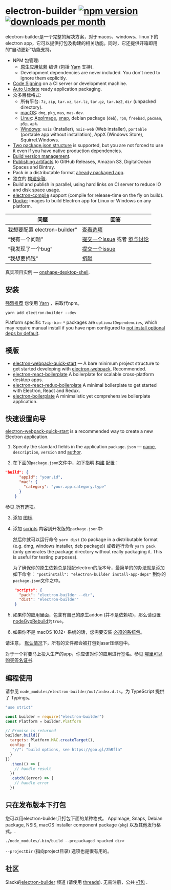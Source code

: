 # electron-builder [![npm version](https://img.shields.io/npm/v/electron-builder.svg?label=latest)](https://yarn.pm/electron-builder) [![downloads per month](https://img.shields.io/npm/dm/electron-builder.svg)](https://yarn.pm/electron-builder)
electron-builder是一个完整的解决方案，对于macos、windows、linux下的electron app，它可以提供打包及构建的相关功能。同时，它还提供开箱即用的“自动更新”功能支持。

* NPM 包管理:
  * [原生应用依赖](https://electron.atom.io/docs/tutorial/using-native-node-modules/) 编译 (包括 [Yarn](http://yarnpkg.com/) 支持).
  * Development dependencies are never included. You don't need to ignore them explicitly.
* [Code Signing](code-signing.md) on a CI server or development machine.
* [Auto Update](auto-update.md) ready application packaging.
* 众多目标格式:
  * 所有平台: `7z`, `zip`, `tar.xz`, `tar.lz`, `tar.gz`, `tar.bz2`, `dir` (unpacked directory).
  * [macOS](configuration/mac.md#MacConfiguration-target): `dmg`, `pkg`, `mas`, `mas-dev`.
  * [Linux](configuration/linux.md#LinuxConfiguration-target): [AppImage](http://appimage.org), [snap](http://snapcraft.io), debian package (`deb`), `rpm`, `freebsd`, `pacman`, `p5p`, `apk`.
  * [Windows](configuration/win.md#WindowsConfiguration-target): `nsis` (Installer), `nsis-web` (Web installer), `portable` (portable app without installation), AppX (Windows Store), Squirrel.Windows.
* [Two package.json structure](tutorials/two-package-structure.md) is supported, but you are not forced to use it even if you have native production dependencies.  
* [Build version management](configuration/configuration.md#build-version-management).
* [Publishing artifacts](/configuration/publish) to GitHub Releases, Amazon S3, DigitalOcean Spaces and Bintray.
* Pack in a distributable format [already packaged app](#pack-only-in-a-distributable-format).
* 独立的 [构建步骤](https://github.com/electron-userland/electron-builder/issues/1102#issuecomment-271845854).
* Build and publish in parallel, using hard links on CI server to reduce IO and disk space usage.
* [electron-compile](https://github.com/electron/electron-compile) support (compile for release-time on the fly on build).
* [Docker](/multi-platform-build#docker) images to build Electron app for Linux or Windows on any platform.

| 问题                      | 回答                                       |
| ----------------------- | ---------------------------------------- |
| 我想要配置 electron-builder” | [查看选项](/configuration/configuration.md)  |
| “我有一个问题”                | [提交一个issue](https://github.com/electron-userland/electron-builder/issues) 或者 [参与讨论](https://slackin.electron.build) |
| “我发现了一个bug”             | [提交一个issue](https://github.com/electron-userland/electron-builder/issues/new) |
| “我想要捐钱”                 | [捐献](/donate.md)                         |

真实项目实例 — [onshape-desktop-shell](https://github.com/develar/onshape-desktop-shell).

## 安装
[强烈推荐](https://github.com/electron-userland/electron-builder/issues/1147#issuecomment-276284477) 您使用 [Yarn](https://yarn.org.cn/) ，来取代npm。

`yarn add electron-builder --dev`

Platform specific `7zip-bin-*` packages are `optionalDependencies`, which may require manual install if you have npm configured to [not install optional deps by default](https://docs.npmjs.com/misc/config#optional).

## 模版

* [electron-webpack-quick-start](https://github.com/electron-userland/electron-webpack-quick-start) — A bare minimum project structure to get started developing with [electron-webpack](https://github.com/electron-userland/electron-webpack). Recommended.
* [electron-react-boilerplate](https://github.com/chentsulin/electron-react-boilerplate) A boilerplate for scalable cross-platform desktop apps.
* [electron-react-redux-boilerplate](https://github.com/jschr/electron-react-redux-boilerplate) A minimal boilerplate to get started with Electron, React and Redux.
* [electron-boilerplate](https://github.com/szwacz/electron-boilerplate) A minimalistic yet comprehensive boilerplate application.

## 快速设置向导

[electron-webpack-quick-start](https://github.com/electron-userland/electron-webpack-quick-start) is a recommended way to create a new Electron application.

1. Specify the standard fields in the application `package.json` — [name](/configuration/configuration.md#Metadata-name), `description`, `version` and [author](https://docs.npmjs.com/files/package.json#people-fields-author-contributors).

2. 在下面的`package.json`文件中，如下指明 [构建](/configuration/configuration.md#configuration) 配置：
```json
"build": {
      "appId": "your.id",
      "mac": {
        "category": "your.app.category.type"
      }
    }
```
参见 [所有选项](/configuration/configuration.md#configuration)。

3. 添加 [图标](/icons.md).

4. 添加 [scripts](https://docs.npmjs.com/cli/run-script) 内容到开发版的`package.json`中:

    然后你就可以运行命令 `yarn dist` (to package in a distributable format (e.g. dmg, windows installer, deb package)) 或者运行命令 `yarn pack` (only generates the package directory without really packaging it. This is useful for testing purposes).

    为了确保你的原生依赖总是搭配electron的版本号，最简单的的办法就是添加如下命令： `"postinstall": "electron-builder install-app-deps"` 到你的 `package.json`文件之中。

```json
    "scripts": {
      "pack": "electron-builder --dir",
      "dist": "electron-builder"
    }
```

5. 如果你的应用里面，包含有自己的原生addon (并不是依赖项)，那么请设置 [nodeGypRebuild](/configuration/configuration#Configuration-nodeGypRebuild)为`true`。

6. 如果你不是 macOS 10.12+ 系统的话，您需要安装 [必须的系统包](/multi-platform-build.md)。

请注意， [默认情况](configuration/configuration.md#Configuration-asar)下，所有的文件都会被打包到asar压缩包中。

对于一个将要马上投入生产的app，你应该对你的应用进行签名。参见 [哪里可以购买签名证书](/code-signing.md#where-to-buy-code-signing-certificate).

## 编程使用
请参见 `node_modules/electron-builder/out/index.d.ts`。为 TypeScript 提供了 Typings。

```js
"use strict"

const builder = require("electron-builder")
const Platform = builder.Platform

// Promise is returned
builder.build({
  targets: Platform.MAC.createTarget(),
  config: {
   "//": "build options, see https://goo.gl/ZhRfla"
  }
})
  .then(() => {
    // handle result
  })
  .catch((error) => {
    // handle error
  })
```

## 只在发布版本下打包

您可以用electron-builder只打包下面的某种格式。 AppImage, Snaps, Debian package, NSIS, macOS installer component package (`pkg`) 以及其他发行格式。.

```
./node_modules/.bin/build --prepackaged <packed dir>
```

`--projectDir` (指向project目录) 选项也是很有用的。

## 社区

Slack的[electron-builder](https://slackin.electron.build) 频道  (请使用 [threads](https://get.slack.help/hc/articles/115000769927-Message-threads)).
无需注册，公共 [打包](http://electron-builder.slackarchive.io) .